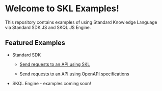 # Welcome to SKL Examples!

This repository contains examples of using Standard Knowledge Language via Standard SDK JS and SKQL JS Engine.

## Featured Examples

- Standard SDK

  - [Send requests to an API using SKL](https://github.com/comake/skl-examples/blob/main/standard-sdk-js/ticketmaster-openapi-spec)

  - [Send requests to an API using OpenAPI specifications](https://github.com/comake/skl-examples/blob/main/standard-sdk-js/ticketmaster-using-skl)

- SKQL Engine - examples coming soon!